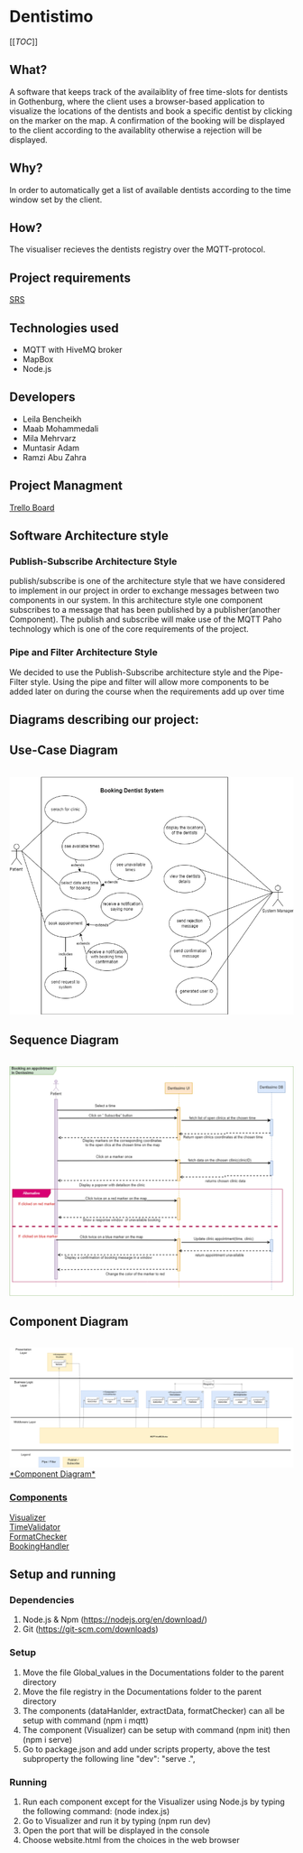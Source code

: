 # Dentistimo
[[_TOC_]]

## What?
A software that keeps track of the availaiblity of free time-slots for dentists in Gothenburg, where the client uses a browser-based application to visualize the locations of the dentists and book a specific dentist by clicking on the marker on the map. A confirmation of the booking will be displayed to the client according to the availablity otherwise a rejection will be displayed.

## Why?
In order to automatically get a list of available dentists according to the time window set by the client.

## How?
The visualiser recieves the dentists registry over the MQTT-protocol.

## Project requirements  <br />
[ SRS ](https://git.chalmers.se/courses/dit355/test-teams-formation/team-8/team-8-project/-/blob/main/SRS.pdf) <br />


## Technologies used
*  MQTT with HiveMQ broker
*  MapBox
*  Node.js

## Developers
* Leila Bencheikh
* Maab Mohammedali
* Mila Mehrvarz
* Muntasir Adam
* Ramzi Abu Zahra

## Project Managment  <br />
[ Trello Board ](https://trello.com/dit355h21group8) <br />



## Software Architecture style

### Publish-Subscribe Architecture Style

publish/subscribe is one of the architecture style that we have considered to implement in our project in order to exchange messages between two components in our system. In this architecture style one component subscribes to a message that has been
published by a publisher(another Component). The publish and subscribe will make use of the MQTT Paho
technology which is one of the core requirements of the project.

### Pipe and Filter Architecture Style

We decided to use the Publish-Subscribe architecture style and the Pipe-Filter style. Using
the pipe and filter will allow more components to be added later on during the course when
the requirements add up over time

## Diagrams describing our project:

## Use-Case Diagram
<br>
<a herf="https://git.chalmers.se/courses/dit355/test-teams-formation/team-8/team-8-project/-/blob/useDiagram/assets/Use-Case%20Diagram.png"><img  src="./assets/Use-Case Diagram.png"><br>

## Sequence Diagram
<br>
<a herf="https://viewer.diagrams.net/?tags=%7B%7D&highlight=0000ff&edit=_blank&layers=1&nav=1&title=Sequence%20diagram%20and%20activity%20diagram#R7V1dc6M4Fv01rpp9sAtJfD4mTvd012aruibTtbtPWxjkmG6MvCB3kv31KwECJIGNbTAZd%2BchCQIE6N57dHR0ETO03L7%2Bnvq7zT9IiOMZNMLXGXqYQQhc02V%2FeMlbUWLasCh4TqOwPKgueIr%2Bh8tCoyzdRyHOpAMpITGNdnJhQJIEB1Qq89OUvMiHrUksX3XnP2Ot4CnwY730n1FIN0WpC526%2FBOOnjfiysD2ij1bXxxcPkm28UPy0ihCH2ZomRJCi%2F%2B2r0sc88YT7VKc97Fjb3VjKU5onxOyT%2BG3O%2FPPzUdM%2F%2BN8BZ%2F%2B%2Fm07n1t2Uc0PP96XT3xPyPcoeebtl%2FBfux2JErrlV2GV8aIHnERZFm1J%2BWD0TbQWe8Yd%2F3e%2FjT%2Bm%2Fpb9e%2F%2ByiSh%2B2vkBL39hTsLKNnQbsy3Ad5eNChyD7xBNifjWiuyTEIePK3HwD5zSiNnmLo6eE1a2jcKQX%2FreLwtivGZn32fscuwRHvOtB4uVrElCS%2BcCiG9HcbwkMUnz%2B0ahhd3Q5GfSlHzHjT0uXCHbFjWUT1q2Pb8d%2FNppDlAZmUUHJltM0zd2SHnCHDqlY5SRgcrNl9rNgGGWhZuGj7mi0C99%2B7mqvDY%2F%2B6f0gBO8AWrO8MWnUW75bkM%2FRmscRwk3A3t6Zp9o5%2BdNwPbdBZQ35P0OpxG7RcwbNS6P%2F1KXHXMSFtzUZ6ek1XYc%2B7ssWuW3w10lxcE%2BzaIf%2BA%2BcFWY2WvyFkl3tHX%2FyjQfEbUv2lN%2FRssIQ47jLYMCcxmlzGc92kM%2BrHcJLAJC9xNW9BLb4iGOP5SOu5iOaczQsl2NHfgvW%2Fcx6UFyBpHRDnknix01nuFLDd0dApzUsyRROW8DqprBHM4WpmYIhMxXQbDzc9w3baaLznKgLfeyugzbj24GLV%2Bthos42laCzWyzdGnXmSKYGuq2vHHZDtXy3J3eaw5TjDiC3X%2BCNFXfI%2B2UMYQzoGQurlzksNBYMOr%2FMIcxhOV4vY5hjAZU%2BnpD6pK%2Bf%2F4p9kmzt9RrbQau1Q8dbGW292AB9EjLkPslrYx9tfZI1FgwKv5ou7npY4vy4s0%2BJu1Zr6MYAcLSh2%2BS8%2FP0Yw4SolzXc0QjC5Gzt%2FRgDurCXMRx3LHrwyxgNetDPGACMZQ1Pa3scPmMhrNXN%2B6EuvU8LHVB00dUxjySXcLjVvmFK30oT%2BHtKZDbAWjB9%2Bxc%2Ff2GJzX%2Fnm4Zb7X94LS9QbL01txrGLgpfI1rU55VbZXU2KLfr2vjGW2NDrUt1HpyEd1y45s2xw0lR8jHizZwfXziREKNh5Ty8HQ9zC9bsZJ8G%2BIB5SrNTP33Gh7wOGO1ul%2BLYp4xUSVdtc6Ly1C882pokx5H8Fbjewna8%2BseSayzus6wENrRvpd65oqIBT4H%2BomG0ipgh%2FLfGYSU4dN5%2FJeIq16kjpqixjp%2Bq7S7gYUKOrgHuCcecvrIb58Zk7tYadY%2F%2BCsdypAghPWCek0Nbp%2BSectrs13xax83eJLicuykrm1WC5lHs8w5i39xYCMXuQrd0JaPOgSNXQNbrDNOZCo1DmFbvqq4AlzoilfDJWhTI%2BImgdRZ%2BjohxU2HX3JNjH6pcvwNjjoIgNJTOuAP1TgUr7YaBdwWwQhpYLeMo%2BM6KCJ9bnEH7v3s%2BJcosbjztV1mQRissla72lPJjbxHRioA%2FBGnIACocDYJxSK1VqWFEkLMm5oRQ4YQ2OgfTVOcYF8M6VMFLncBWMUyBng4MG8wVdPlwjWmwYUVxlPEbJWv%2Bi%2FcZLMriKImCjN8e30U3mBduSJbvvV3aUwTMYd4D5T5kPgwRUmsFCh8fESScSUCiGueJrQIiXIROHud1D0Jd1sGfATihn23yhwM9GNWQ6HR0FClmK6eiYrailUNHYey9qRg8UlEHFRvM63VV9w9M92nSBoIBIWkYJT7FPyEkOgchMadNsiUHwUMTSpV6V0PDaWU0sEAygkFgXiSjSeDqQediEe0kbBwXC42eWOheCIWXTR%2Fpc3kPUbaL8wHl1k%2B%2F4zQTQ7QSVEjKAn9HkrBIFpXRhw3YYj5cW6WSl4pRHDfXvJh2vWMHALR7zVu9HuXZz%2FwvJdX1arg7wviaN7n1dzeKd0elL%2BA5KlkbBPLm0JaqBVcDPTgt6OniFwCDDBQnFcPgpbDTpS0pE08QLgzLdSGyoGdq00sjDyuRjm5CdKIvUVCBhp8%2FeFhB3k8CJvAwmDDyZCmK5DBI4iIZoK4mqyPQasjJ6JPlDQMkJZ3iKqGpDFhd62ROJXEoHYSOwdaAHGo0kJLpu%2BWiBXKN6kepcOSxHoIaSD1tWPMKWOJcK%2BM49BIl%2FEUiaPtbnvWWrLJdIYzn2tg%2B8X%2F4UZyjADRW4mWeW8QtdOTdCWNhGtYwwtfckbHqaqQHvTdxHJ2lVXVBlYxSyIQno9SkwNQ3XQKNI9fPXVmeQmrK%2B0BpDdp1HFvx9RFmCpE%2BFyDNFPoyTQtuVNlCh8V%2BFqAuUHgUGgjy5IHeXCXtI4LeNGJ%2Fzc%2BAqQz1TAueA3sNRgYlpPOcyxPF3o%2FGhfrq%2FWPxOBmeWK%2B%2FAKdnjQ3mvbpoX2tpHLV2ZEd%2B5LD1ElE%2Btxliyihb1lTXclVf53g3iXDHtHswjpKlzO1cL6tLvF34bjjdWTlcx2cUu7JkWWyeDH5XJHUjkTU1twK5ShV9JyVt11EqMhfqRPxAKWLIMtVLjU%2F8TD2fVSSBhD71ZVEuiIX6H8Q5Zv5WQOfnh7%2FdJlqaHVPmDeXfMexBAHKyjDAxrToZQHoyQLoXTm8uzAb%2BgYUBTxfjLp80kOjikHDp9SR%2FF%2BPqZa8B6YmnaZ5KkadO1CBS8K4SaW4SQOARugVtQ0H9QdBEwLqgW9dDk2klNH3ecCANbUzl62gwmyMpWkBJ3bJtuxdLGsxZulUnbapwxQ%2F5yeYKzaO5p4ZnKMLRhRL89V%2B7EYvWvZ%2FXbox8DbJmxhU8a8pwWszoGOgPPLCyHWUw1Htg5anYc%2BmoanDH1Fee%2BbpjVKUpGTVX7PutSIlaVrtvdVDUISxKM4FjkBpLVaauxmqsaUSkakij6NlnJMR34p2WII%2Bcs8Du%2FYyRxBJFU9EqNY%2FddhVWNbIkbumSTiry2OUFRqX0hVuEKuuwfsOzCh1ZeLlQ7Ra1KCs%2BjYhMk6g3B2fHJk0SGGuo5MkdmqNWMdhrwu3XGVUDtnS1Rp5DY%2FG3jtIta8B81JWnPlXJTsYWZxlf2LlcsJifILKmbhJTjko6npKPO9A7w7Kkc7X8AEHlJuI%2BMvMZQsutiI%2FrKlqRZzrDjPNOyhYYHP2myw1QBSXHuTL1sTQkW278JAcn8SYNXw%2BqxDAhH5WSUv4CTJ6SfpO4dXhtSz5sQ1DufYZKbtIW6rkadumrld7FzFZJ8TiqnVtW1GcNLQKbrw6eF3ySFs5nBV9IFuV9Y7UofsNLtIX1Y%2B5Jn5NP2A%2BrJTOrlflNXqW8Mv%2Bx9VBdw8iHbPw4aSE0%2FjNrWQjtzjIM0zjkZKesrK8IQmbLoume0Hqay56h0VbWt%2FScoM%2FrQpUJvudvnOQ0Rn75RHEF1iK0re3lNl4ueep635Y84KJ6%2Bx5balTE%2FbB5OapNRgxNXV1jRlrC2Z2hm0oR%2FxVblavYyt2wqXbDedg1IlVD7UflgBWhlGxn2gcvDn7ooPwMBjRmyrcPQJ8vY4hQ7g7Z6zmgAOuWT2V4botDArSwu72vI6DZZv1RlsK16k%2FboA%2F%2FBw%3D%3D"><img  src="./assets/Sequence_diagram.png"><br>

## Component Diagram
<br>
<a href="https://viewer.diagrams.net/?tags=%7B%7D&highlight=0000ff&edit=_blank&layers=1&nav=1&title=Untitled%20Diagram.drawio#R7V1fd5u4Ev80eUwOkkDAY52223Nvctve5u7u3TdssM0GGxfjJO6nX2EQRkLYcgJCwU57EiNsGWZ%2B80ejmeEK3S5efku81fw%2B9oPoChr%2ByxX6eAWhY9km%2BZONbPMRZEIjH5kloZ%2BPVQZ%2BhL%2BCfBDQ0U3oB%2BtiLB9K4zhKwxU7OImXy2CSMmNeksTP7NumceQzAytvFtQGfky8qD76R%2Bin8%2BLGoL0f%2FxKEszn9ZoDd%2FMzCo28u7mQ99%2Fz4uTKEPl2h2ySO0%2FzV4uU2iDLqsXT53HC2vLAkWKYyH%2FjrCXjOeLb699MSONtPX%2F40Hv53Xczy5EWb4oavII7IfKNVdsnptqAD%2FrnJrnO08JJZuLxCH8hZvHohv43Kb%2FKGjD%2FBS3rtReGseN%2BEXGCQlKen8TK9Xu8YnZ2FMPsonZ%2B8mhV%2Fo%2Fzv5xU%2FpseVjYVXITuFt1iRF1H96DZerOJlxlI6zH6Ep864dl3Jmy5Mf6rnAw%2FhIvidTOp7aZwcoofoXvzw6e1EehsA2uSV6J53t0hHIfM1sODFxyiYZufjpyCZRjvVNA2JykCjebogfz6CjFRJvHogTA4yHWMUF1eo6UyHjbKP3MYRYUI2N%2FK9wJlOyPg6TeLHoHIGT5xgPC2vp6q4qBYKEoKVylChyH4L4kWQJlvyluIsxk7%2BkcKsOCbOj5%2F3Oto2C8U7r%2BjnUht7hV2YlXPvVSd5UWjPEzQpFGhSju7EAqyyl5NSxtHo7yBNt9SyOHSgNCmmgOJ1%2Bh1U7dJEBTUSQhEFi7EkiLw0fGLNpIiqxfd9i8NMqdEvu4Ymw0GTnSCeTtcEcjxTyot%2BPZ9QixbvkHpr1G07Me1U8bZ%2BWfKqrmEWLczd2RH%2B93C9IRfyK%2BjUQHYKnJZ5rJOlnE6ncCK0lD4eYwu3YymvsWEzihZZTk3PI6GiR2azUn%2BTqTR1M5XoVKqeh6m06ny6hVcfKkqbHI7aFtO36Yw%2FgvE6TAOxzHMgO0V42xBFy2RF0aTHFRwBRwAktyunFctL4iL2N9lYh2JonUpRxWLIcs9WJYbucSYl8WbpB36B3ThJ5%2FEsXnrRXRyvCoTvuFQwxdukMWu8gqX%2FIYuWkcMlEe185PPOxu2mXD8G6WROD%2BJNMgm%2BBQlZgxPX5sfKm4TLWXEy3UlRw0lpqcq%2F4jhWUiqzjaugYsLAZ%2BJ8dUi1jA7L4vBREC3%2FVPsgofFSVSiZe9H0NkwmUR0rhJfJ9s%2Fs4Maih%2F%2BvHNIoLy59H6pNAI80abzogwPgctbahVJAIIT1tpW3rbI3rDuBiijoy0GFTBOu1hlvn%2BfEnGZSnJ15TrwVCwnqIZerHG%2B9yuPw0%2FAlw9ooCYjZ9sa7mTOeFjdGvsYaXVkfMyRu0ihcEg%2BYhvBrGqcLa4wszho7AmssMCegK2MMBIpee3%2Frx2a8niThuGmN2a%2FLZUPE8NhFdZdBrccFJfS0QperxNzF52LZJNCR2svit804CtdzPUURAJuN2WsgiyfE7BXI4itoeh6yKAjZay%2BLd%2FEsnOgoh66pnRieEA9UIYa6RwN7EkMksWw4vzgERcvRBSgq3tj1AhQAhFkBtzE7R8eRCCRhVQcciTiOGNmQhTrE2D0jRrQnf3YBCQAswLFBYJlVBiSQhGE%2BQ40vLb9YkfyWW7olcNANtPf%2FkFppFmwbDk%2F%2FBy9hms%2BMbVwc51MbwCqOP77Q68gOtpWDEqTF2OvRSFW1Pmg0TS7mptqaSGxqnoE1QTbPhr6tiX2xJs0B2OPy66qRX8fljYli8XXOwXy8wf2QXnAqAkwtoKQaMBL5EcPX9y7UbPFgKk5IUKnu986faVFnr3D%2BoJbOnwnV6AK%2BLkO1LjAVxyjVGI%2FdZ%2Fd42h1tG6CpwBNRBaba5r1qMEkEModvWHDNH%2BzbsJxjPmT3aWuOy7AZlDUBR6TtFRlwBUnkM%2BBO%2FKI9uvIpW9UKtii8oE%2FBUCK8hqGUQw377lq5uW6LpYZHt%2FvvDw%2Fk%2FBeiO%2B%2B%2FkxejzBVL5MnAWZ4BVIzZhsWbAlgz%2Bcig6VxsjkNXVt8eUPSwsnzENrN8dF334PJRtBDll5OVhYfhIHbpYRjgyHpid9TeClU2WGUr2p24NrHBgNtxXuvmmJZL%2BGWYlmNgbALACw3ChNyGAbHtupbNV%2B01%2BEBteSmOxJb6exEXHvTsavmg1uvebTaoc1vwHTsok%2BL9z%2BvQBS1uTxc7igE04L1%2FvQDksAoJAD7RUh4zpnlkqq5Bo3jrv6eYL3ZOMtrtxnxlLSqtZureopqsBrQkC95aA53Efv%2F7i%2Fmqr5RVBxiLAwxSWyrrSCwlhh%2FXJZ4wxwZBYxClgV1HtPOfL7mz%2B5dZ5SPcVBpFuEBoRXAbL8n77rwts8bP529Y0mexCpbp7Pq7sELVxXoxVANHxp5w4kUfihOL0PejJpSxSqsCAdTWSh8Qgt2w6xZEt4Gq1QxUw1dhgDqDgSi%2B3xIMRps1EbT1OoNAXqBzgUKDH1q2z6sGfWhupxIguKIMgpaAcL%2Bj9jMh2QUCewhgdsMVQFrLoQIDX%2FxHvHj8Tzp53H69i0fGz0%2B%2FXoT9aQ%2F6dkfMNU%2B3XrpXXtuAXdwD7Aq0LhYEWEEbTbmElD45YPQ2SiuKZZsG1o7S9cjKt3CV6aFsWmiQ9cSuPe7Z6B3MbeMCW9DNFQJTodqpxzGK2vqSS2XfizNiFLJdnlFmz4xSvPY%2F3yilzUUpMeBmkY9S0kLixqnai1IKMSNa%2Fr%2FCrayX%2FAczAoyLHwkMi%2FMjMR1Q4UdG8a%2F459fJz7%2B%2B%2F%2Fx7bv7LeUo%2FPbf6nIPWExgGmVdxden63A%2FhP8fJwktv58HkpDyWS%2BPnYT0i4RpwBYAOTY5X8owEoRaGx721zho%2FHzQLurZ66b7xs5As77Hhkt6NCK8BF%2FJxYX2N21nbJSGTe%2Bu6dBByukpi902XhGR5jy3YtW5DiBDLyf7lsLce7AcBd5FDhiyCmIH2cqhtC0Jg6CaDEj0HFMqgfTJBz0IGz7Hur5rddQgr1ewu8UpHUagYumw%2BSVku2n5yl%2Fg%2Bz%2Fs5CEfxIsgG7BUvZRi4L7xIZBgMPxkQAXZ7x8UCi9xRLqCYLRKhovNT9tLCa6oRXgtwjhx21DQeFN%2B14pqnQTce1AdjyLyxoWPQH27zWLZNQWsgkwibDd9eWDQxUBt7MeDKo9fbC0GtkJh6iko%2FuCcuKff1LpVC7awlFcGlFidSjZdLoRA54%2Bi2NFDcIHSAjQWPSjh1qrpPLDStGwuUzp1BeVlrPaJK5BUHGd9pA8E3eRvqwMXvuSu2HzLP%2Bhu%2B%2FSAyzvVx7NuCCLqE%2FjeYhWs6tzAfaUso5wcJOs6pca4f7sblgDd5nO20xtecAVRGc0Lvlu0dJOIC02BNN3ZdWu1ZJb0oBwzwOdntEX%2BYkT1EYzGFxoa0JwRtvEQbPbXcI0JMY0dSFZuKgjgQuOZNvSsOzUzsrrGr%2BK6HHig8rEGOw0fWTVQGH0TbEdE9Z0etW2i%2B66hfawbFcbmtf6te%2F6XWkje3jDg9jx%2FmSrcplZ%2BeFqXfdFxh0MWVyecWaVva8T6pXnSiiONH4kh88ZZ%2B1G2ZRkcIaJNZ51edASxux90R1Dwrrs6QaayutjyjVO%2B6ZsL1VJ9hCQIL2qej6l2gASzMJSKpfC62mMsSqUkqM8ONk2mqVhj7KtEQBDS0F0atazTIdXN7Tv3LokTIQKUswlNpeiayKFinay%2BL%2BtZp2K52ciiR56NSDs2TaXoecjjgvjyNgnU8fbdAy9G4Ku3E2nmCjWvzO6RqI%2FGW4qd6vLeMLGrntUEMNGp76ooRI5H9o28kvjXL7Lr9Pd1bzJdLdd5b5BerKs%2BDXE6Aa6MeSzawIJA1PP2vS8mGOpABO6vZYIAGELTUYutS2ZfzoqHAsi9LQR87cLEUoujqcSFWlHMByt2nnjw9PPQsHVWrSXWI4cNFqhHzrrN0Wlsb2FiztQEecHGeLhUbWFVNloXsG9PdV2ywEUbi5XX2MCfxfQ%2Bypk9NwYa8z6EMXPwmvGoLcqn427Gh5vr1bUGGWfPHFw1U7cdB2yEl88KHKsnaE9rvv3ORN210Y%2BKG9g6OZd9YXFpV1ypgkBWAjaBjXJYWHZb2igyUIRHQpkN0txTbN9A2yv9qcWhLhEb1NUWtlRwYiF3M2NRpad8UkcMkzjIz9mwkhJzfx36QveMf"> <img  src="./Component.png"><br>
*Component Diagram*

### **Components** <br />

[ Visualizer ](https://git.chalmers.se/courses/dit355/test-teams-formation/team-8/visualizer) <br />
[ TimeValidator ](https://git.chalmers.se/courses/dit355/test-teams-formation/team-8/dataHandler) <br />
[ FormatChecker ](https://git.chalmers.se/courses/dit355/test-teams-formation/team-8/formatChecker) <br />
[ BookingHandler ](https://git.chalmers.se/courses/dit355/test-teams-formation/team-8/extractData) <br />

## Setup and running

### Dependencies
1. Node.js & Npm (https://nodejs.org/en/download/)
2. Git (https://git-scm.com/downloads)

### Setup
1. Move the file Global_values in the Documentations folder to the parent directory
2. Move the file registry in the Documentations folder to the parent directory
3. The components (dataHanlder, extractData, formatChecker) can all be setup with command (npm i mqtt)
4. The component (Visualizer) can be setup with command  (npm init) then (npm i serve)
5. Go to package.json and add under scripts property, above the test subproperty the following line "dev": "serve .",



### Running

1. Run each component except for the Visualizer using Node.js by typing the following command:  (node index.js)
2. Go to Visualizer and run it by typing (npm run dev)
3. Open the port that will be displayed in the console
4. Choose website.html from the choices in the web browser

